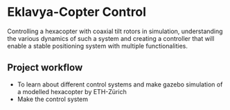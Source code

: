 # Eklavya-Copter Control


Controlling a hexacopter with coaxial tilt rotors in simulation, understanding the various dynamics of such a system and creating a controller that will enable a stable positioning system with multiple functionalities.

## Project workflow
- To learn about different control systems and make gazebo simulation of a modelled hexacopter by ETH-Zürich
- Make the control system
